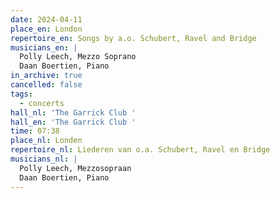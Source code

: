 ```yaml
---
date: 2024-04-11
place_en: London
repertoire_en: Songs by a.o. Schubert, Ravel and Bridge
musicians_en: |
  Polly Leech, Mezzo Soprano 
  Daan Boertien, Piano 
in_archive: true
cancelled: false
tags:
  - concerts
hall_nl: 'The Garrick Club '
hall_en: 'The Garrick Club '
time: 07:38
place_nl: Londen
repertoire_nl: Liederen van o.a. Schubert, Ravel en Bridge
musicians_nl: |
  Polly Leech, Mezzosopraan 
  Daan Boertien, Piano
---
```

